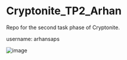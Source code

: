# Cryptonite_TP2_Arhan
Repo for the second task phase of Cryptonite.


username:
arhansaps

![image](https://github.com/user-attachments/assets/87cb11a1-9542-454c-bb04-12b5429e4816)
